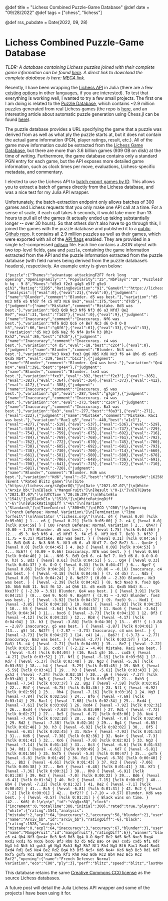 @def title = "Lichess Combined Puzzle-Game Database"
@def date = "09/28/2022"
@def tags = ["chess", "lichess"]

@def rss_pubdate = Date(2022, 09, 28)

# Lichess Combined Puzzle-Game Database

*TLDR: A database containing Lichess puzzles joined with their complete game information can be found [here](https://github.com/mcognetta/lichess-combined-puzzle-db). A direct link to download the complete database is here: [MEGA link](https://mega.nz/file/ZW8HwTAL#VLC2l2nagO7aQmac6W2WN-V2otJHtxtH4ZMxEqGC2_U).*

Recently, I have been wrapping the [Lichess API](https://lichess.org/api) in Julia (there are a few [existing options](https://lichess.org/api#section/Introduction/Clients) in other languages, if you are interested). To test that everything is working well, I wanted to try a few small projects. The first one I am doing is related to the [Puzzle Database](https://database.lichess.org/#puzzles), which contains ~2.9 million puzzles generated from real Lichess games (the repo is [here](https://github.com/ornicar/lichess-puzzler/tree/master/generator), and an interesting article about automatic puzzle generation using Chess.jl can be found [here](https://blog.playmagnus.com/generating-tactical-puzzles-with-stockfish-and-chess-jl-part-i/)).

The puzzle database provides a URL specifying the game that a puzzle was derived from as well as what ply the puzzle starts at, but it does not contain the actual game information (PGN, player ratings, result, etc.). All of the game move information could be extracted from the [Lichess Game Database](https://database.lichess.org/#standard_games), but there are more than 3.6 billion games (939 GB on disk) at the time of writing. Furthermore, the game database contains only a standard PGN entry for each game, but the API exposes more detailed game information, such as clock times per move, evaluations, Lichess-specific metadata, and commentary.

I elected to use the Lichess API to [batch export games by ID](https://lichess.org/api#tag/Games/operation/gamesExportIds). This allows you to extract a batch of games directly from the Lichess database, and was a nice test for my Julia API wrapper.

Unfortunately, the batch-extraction endpoint only allows batches of 300 games and Lichess requests that you only make one API call at a time. For a sense of scale, if each call takes 5 seconds, it would take more than 13 hours to pull all of the games (it actually ended up taking substantially longer -- over 30 hours). So that others don’t also have to go through this, I joined the games with the puzzle database and published it to a [public Github repo](https://github.com/mcognetta/lichess-combined-puzzle-db). It contains all 2.9 million puzzles as well as their games, which were exported with all of the [API flags](https://lichess.org/api#tag/Games/operation/gamesExportIds) enabled. They are provided in a single `bz2`-compressed [ndjson](http://ndjson.org/) file. Each line contains a JSON object with two top-level fields, `game` and `puzzle`, containing the game information extracted from the API and the puzzle information extracted from the puzzle database (with field names being derived from the puzzle database’s headers), respectively. An example entry is given below:

```
{"puzzle":{"Themes":"advantage attackingF2F7 fork long opening","OpeningFamily":"","Popularity":"25","NbPlays":"28","PuzzleId":"00LZf","FEN":"r1b1kb1r/pppp1ppp/2n1p3/3nN3/3P2q1/4B3/PPP1BPPP/RN1Q1RK1 b kq - 9 8","Moves":"d5e3 f2e3 g4g5 e5f7 g5e3 g1h1","Rating":"2205","RatingDeviation":"91","GameUrl":"https://lichess.org/sVgQxr8Q/black#16"},"game":{"analysis":[{"eval":0},{"eval":21},{"eval":0},{"judgment":{"name":"Blunder","comment":"Blunder. d5 was best."},"variation":"d5 Nc3 Nf6 e5 Nfd7 f4 c5 Nf3 Nc6 Be3","eval":175,"best":"d7d5"},{"judgment":{"name":"Mistake","comment":"Mistake. Bd3 was best."},"variation":"Bd3 Qd8 Nc3 Nf6 Nf3 d6 a3 Nfd7 Qe2 Be7","eval":31,"best":"f1d3"},{"eval":0},{"eval":9},{"judgment":{"name":"Inaccuracy","comment":"Inaccuracy. Nf6 was best."},"variation":"Nf6 Bd3 Qc6 c4 Be7 Nc3 d6 O-O O-O h3","eval":66,"best":"g8f6"},{"eval":61},{"eval":33},{"eval":33},{"variation":"d5 Nc3 Bd6 Ne2 f6 Nf4 Bxf4 h3 Bh2+ Kxh2","eval":86,"best":"d7d5"},{"judgment":{"name":"Inaccuracy","comment":"Inaccuracy. c4 was best."},"variation":"c4 d5","eval":-18,"best":"c2c4"},{"eval":0},{"judgment":{"name":"Blunder","comment":"Blunder. Nc3 was best."},"variation":"Nc3 Nxe3 fxe3 Qg6 Nb5 Kd8 Nc3 f6 a4 Qh6 d5 exd5 Qxd5 Nb4","eval":-239,"best":"b1c3"},{"judgment":{"name":"Blunder","comment":"Blunder. Qe4 was best."},"variation":"Qe4 Nc4","eval":391,"best":"g4e4"},{"judgment":{"name":"Blunder","comment":"Blunder. fxe3 was best."},"variation":"fxe3","eval":-392,"best":"f2e3"},{"eval":-385},{"eval":-383},{"eval":-364},{"eval":-364},{"eval":-373},{"eval":-412},{"eval":-417},{"eval":-388},{"judgment":{"name":"Inaccuracy","comment":"Inaccuracy. g5 was best."},"variation":"g5","eval":-287,"best":"g7g5"},{"judgment":{"name":"Inaccuracy","comment":"Inaccuracy. c4 was best."},"variation":"c4","eval":-373,"best":"c2c4"},{"judgment":{"name":"Inaccuracy","comment":"Inaccuracy. Ba3 was best."},"variation":"Ba3","eval":-277,"best":"f8a3"},{"eval":-271},{"eval":-222},{"judgment":{"name":"Mistake","comment":"Mistake. Rac1 was best."},"variation":"Rac1 g5","eval":-440,"best":"a1c1"},{"eval":-427},{"eval":-519},{"eval":-537},{"eval":-536},{"eval":-529},{"eval":-559},{"eval":-561},{"eval":-724},{"eval":-737},{"eval":-729},{"eval":-754},{"eval":-759},{"eval":-675},{"eval":-692},{"eval":-716},{"eval":-784},{"eval":-769},{"eval":-768},{"eval":-761},{"eval":-792},{"eval":-762},{"eval":-772},{"eval":-670},{"eval":-745},{"eval":-700},{"eval":-738},{"eval":-685},{"eval":-692},{"eval":-681},{"eval":-793},{"eval":-738},{"eval":-730},{"eval":-700},{"eval":-714},{"eval":-660},{"eval":-661},{"eval":-581},{"eval":-580},{"eval":-580},{"eval":-678},{"eval":-661},{"eval":-706},{"eval":-648},{"eval":-736},{"eval":-691},{"eval":-700},{"eval":-641},{"eval":-715},{"eval":-722},{"eval":-710},{"eval":-681},{"eval":-720},{"judgment":{"name":"Blunder","comment":"Blunder. Kd6 was best."},"variation":"Kd6","eval":-57,"best":"d7d6"}],"createdAt":1625690189765,"variant":"standard","status":"outoftime","pgn":"[Event \"Rated Blitz game\"]\n[Site \"https://lichess.org/sVgQxr8Q\"]\n[Date \"2021.07.07\"]\n[White \"Arxiv_bb\"]\n[Black \"MangoFruit\"]\n[Result \"0-1\"]\n[UTCDate \"2021.07.07\"]\n[UTCTime \"20:36:29\"]\n[WhiteElo \"1541\"]\n[BlackElo \"1528\"]\n[WhiteRatingDiff \"-6\"]\n[BlackRatingDiff \"+6\"]\n[Variant \"Standard\"]\n[TimeControl \"300+0\"]\n[ECO \"C00\"]\n[Opening \"French Defense: Normal Variation\"]\n[Termination \"Time forfeit\"]\n[Annotator \"lichess.org\"]\n\n1. d4 { [%eval 0.0] [%clk 0:05:00] } 1... e6 { [%eval 0.21] [%clk 0:05:00] } 2. e4 { [%eval 0.0] [%clk 0:04:59] } { C00 French Defense: Normal Variation } 2... Qh4?? { (0.00 → 1.75) Blunder. d5 was best. } { [%eval 1.75] [%clk 0:04:56] } (2... d5 3. Nc3 Nf6 4. e5 Nfd7 5. f4 c5 6. Nf3 Nc6 7. Be3) 3. Nf3? { (1.75 → 0.31) Mistake. Bd3 was best. } { [%eval 0.31] [%clk 0:04:56] } (3. Bd3 Qd8 4. Nc3 Nf6 5. Nf3 d6 6. a3 Nfd7 7. Qe2 Be7) 3... Qxe4+ { [%eval 0.0] [%clk 0:04:45] } 4. Be3 { [%eval 0.09] [%clk 0:04:53] } 4... Nc6?! { (0.09 → 0.66) Inaccuracy. Nf6 was best. } { [%eval 0.66] [%clk 0:04:40] } (4... Nf6 5. Bd3 Qc6 6. c4 Be7 7. Nc3 d6 8. O-O O-O 9. h3) 5. Bd3 { [%eval 0.61] [%clk 0:04:51] } 5... Qg4 { [%eval 0.33] [%clk 0:04:37] } 6. O-O { [%eval 0.33] [%clk 0:04:47] } 6... Nge7 { [%eval 0.86] [%clk 0:04:28] } 7. Be2?! { (0.86 → -0.18) Inaccuracy. c4 was best. } { [%eval -0.18] [%clk 0:04:46] } (7. c4 d5) 7... Nd5 { [%eval 0.0] [%clk 0:04:24] } 8. Ne5?? { (0.00 → -2.39) Blunder. Nc3 was best. } { [%eval -2.39] [%clk 0:04:42] } (8. Nc3 Nxe3 9. fxe3 Qg6 10. Nb5 Kd8 11. Nc3 f6 12. a4 Qh6 13. d5 exd5 14. Qxd5 Nb4) 8... Nxe3?? { (-2.39 → 3.91) Blunder. Qe4 was best. } { [%eval 3.91] [%clk 0:04:21] } (8... Qe4 9. Nc4) 9. Bxg4?? { (3.91 → -3.92) Blunder. fxe3 was best. } { [%eval -3.92] [%clk 0:04:37] } (9. fxe3) 9... Nxd1 { [%eval -3.85] [%clk 0:04:18] } 10. Rxd1 { [%eval -3.83] [%clk 0:04:35] } 10... h5 { [%eval -3.64] [%clk 0:04:15] } 11. Nxc6 { [%eval -3.64] [%clk 0:04:34] } 11... bxc6 { [%eval -3.73] [%clk 0:04:13] } 12. Bf3 { [%eval -4.12] [%clk 0:04:32] } 12... Rb8 { [%eval -4.17] [%clk 0:04:04] } 13. b3 { [%eval -3.88] [%clk 0:04:30] } 13... d5?! { (-3.88 → -2.87) Inaccuracy. g5 was best. } { [%eval -2.87] [%clk 0:04:01] } (13... g5) 14. Nd2?! { (-2.87 → -3.73) Inaccuracy. c4 was best. } { [%eval -3.73] [%clk 0:04:27] } (14. c4) 14... Ba6?! { (-3.73 → -2.77) Inaccuracy. Ba3 was best. } { [%eval -2.77] [%clk 0:03:57] } (14... Ba3) 15. c4 { [%eval -2.71] [%clk 0:04:09] } 15... Be7 { [%eval -2.22] [%clk 0:03:52] } 16. cxd5? { (-2.22 → -4.40) Mistake. Rac1 was best. } { [%eval -4.4] [%clk 0:04:04] } (16. Rac1 g5) 16... cxd5 { [%eval -4.27] [%clk 0:03:52] } 17. Nf1 { [%eval -5.19] [%clk 0:03:56] } 17... Kd7 { [%eval -5.37] [%clk 0:03:48] } 18. Ng3 { [%eval -5.36] [%clk 0:03:53] } 18... h4 { [%eval -5.29] [%clk 0:03:45] } 19. Nh5 { [%eval -5.59] [%clk 0:03:41] } 19... h3 { [%eval -5.61] [%clk 0:03:43] } 20. gxh3 { [%eval -7.24] [%clk 0:03:18] } 20... g6 { [%eval -7.37] [%clk 0:03:40] } 21. Ng3 { [%eval -7.29] [%clk 0:03:07] } 21... Rxh3 { [%eval -7.54] [%clk 0:03:37] } 22. Bg2 { [%eval -7.59] [%clk 0:03:05] } 22... Rh7 { [%eval -6.75] [%clk 0:03:36] } 23. Nf1 { [%eval -6.92] [%clk 0:02:59] } 23... Rh4 { [%eval -7.16] [%clk 0:03:16] } 24. Ng3 { [%eval -7.84] [%clk 0:02:56] } 24... Bf6 { [%eval -7.69] [%clk 0:03:14] } 25. Rac1 { [%eval -7.68] [%clk 0:02:34] } 25... Rxd4 { [%eval -7.61] [%clk 0:03:09] } 26. Rxd4 { [%eval -7.92] [%clk 0:02:31] } 26... Bxd4 { [%eval -7.62] [%clk 0:03:09] } 27. Rd1 { [%eval -7.72] [%clk 0:02:27] } 27... Be5 { [%eval -6.7] [%clk 0:03:06] } 28. Ne4 { [%eval -7.45] [%clk 0:02:18] } 28... Be2 { [%eval -7.0] [%clk 0:02:48] } 29. Rd2 { [%eval -7.38] [%clk 0:02:16] } 29... Bg4 { [%eval -6.85] [%clk 0:02:48] } 30. h3 { [%eval -6.92] [%clk 0:02:02] } 30... Bf5 { [%eval -6.81] [%clk 0:02:45] } 31. Nc5+ { [%eval -7.93] [%clk 0:01:53] } 31... Kd6 { [%eval -7.38] [%clk 0:02:36] } 32. Ne4+ { [%eval -7.3] [%clk 0:01:41] } 32... Kc6 { [%eval -7.0] [%clk 0:02:02] } 33. Ng3 { [%eval -7.14] [%clk 0:01:14] } 33... Bc3 { [%eval -6.6] [%clk 0:01:53] } 34. Rd1 { [%eval -6.61] [%clk 0:00:49] } 34... Kd7 { [%eval -5.81] [%clk 0:01:50] } 35. Nxf5 { [%eval -5.8] [%clk 0:00:47] } 35... gxf5 { [%eval -5.8] [%clk 0:01:49] } 36. Rc1 { [%eval -6.78] [%clk 0:00:40] } 36... Bb2 { [%eval -6.61] [%clk 0:01:43] } 37. Rc2 { [%eval -7.06] [%clk 0:00:38] } 37... Be5 { [%eval -6.48] [%clk 0:01:41] } 38. Kf1 { [%eval -7.36] [%clk 0:00:31] } 38... Rh8 { [%eval -6.91] [%clk 0:01:38] } 39. Re2 { [%eval -7.0] [%clk 0:00:22] } 39... Bd6 { [%eval -6.41] [%clk 0:01:34] } 40. Rc2 { [%eval -7.15] [%clk 0:00:07] } 40... Bb4 { [%eval -7.22] [%clk 0:01:32] } 41. Re2 { [%eval -7.1] [%clk 0:00:02] } 41... Bc5 { [%eval -6.81] [%clk 0:01:31] } 42. Rc2 { [%eval -7.2] [%clk 0:00:01] } 42... Bxf2?? { (-7.20 → -0.57) Blunder. Kd6 was best. } { [%eval -0.57] [%clk 0:01:31] } { Black wins on time. } (42... Kd6) 0-1\n\n\n","id":"sVgQxr8Q","clock":{"increment":0,"totalTime":300,"initial":300},"rated":true,"players":{"white":{"rating":1541,"analysis":{"mistake":2,"acpl":64,"inaccuracy":2,"accuracy":58,"blunder":2},"user":{"name":"Arxiv_bb","id":"arxiv_bb"},"ratingDiff":-6},"black":{"rating":1528,"analysis":{"mistake":0,"acpl":64,"inaccuracy":3,"accuracy":67,"blunder":3},"user":{"name":"MangoFruit","id":"mangofruit"},"ratingDiff":6}},"winner":"black","moves":"d4 e6 e4 Qh4 Nf3 Qxe4+ Be3 Nc6 Bd3 Qg4 O-O Nge7 Be2 Nd5 Ne5 Nxe3 Bxg4 Nxd1 Rxd1 h5 Nxc6 bxc6 Bf3 Rb8 b3 d5 Nd2 Ba6 c4 Be7 cxd5 cxd5 Nf1 Kd7 Ng3 h4 Nh5 h3 gxh3 g6 Ng3 Rxh3 Bg2 Rh7 Nf1 Rh4 Ng3 Bf6 Rac1 Rxd4 Rxd4 Bxd4 Rd1 Be5 Ne4 Be2 Rd2 Bg4 h3 Bf5 Nc5+ Kd6 Ne4+ Kc6 Ng3 Bc3 Rd1 Kd7 Nxf5 gxf5 Rc1 Bb2 Rc2 Be5 Kf1 Rh8 Re2 Bd6 Rc2 Bb4 Re2 Bc5 Rc2 Bxf2","opening":{"name":"French Defense: Normal Variation","eco":"C00","ply":3},"perf":"blitz","speed":"blitz","lastMoveAt":1625690725840}}
```

This database retains the same [Creative Commons CC0 license](https://tldrlegal.com/license/creative-commons-cc0-1.0-universal) as the source Lichess databases.

A future post will detail the Julia Lichess API wrapper and some of the projects I have been using it for.